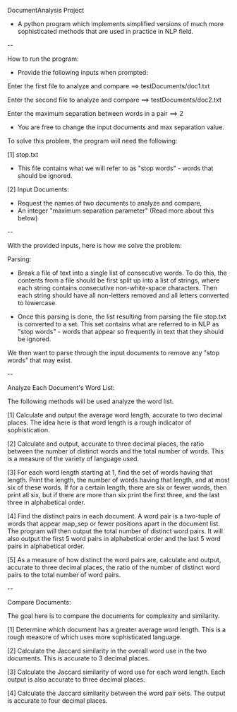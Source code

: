 DocumentAnalysis Project
- A python program which implements simplified versions of much more
sophisticated methods that are used in practice in NLP field.

--

How to run the program:
- Provide the following inputs when prompted:

Enter the first file to analyze and compare  ==> testDocuments/doc1.txt

Enter the second file to analyze and compare ==> testDocuments/doc2.txt

Enter the maximum separation between words in a pair ==> 2

- You are free to change the input documents and max separation value.

To solve this problem, the program will need the following:

[1] stop.txt
- This file contains what we will refer to as "stop words" - words that should
be ignored.

[2] Input Documents:
- Request the names of two documents to analyze and compare,
- An integer "maximum separation parameter" (Read more about this below)

--

With the provided inputs, here is how we solve the problem:

Parsing:
- Break a file of text into a single list of consecutive words.
To do this, the contents from a file should be first split up into
a list of strings, where each string contains consecutive non-white-space
characters. Then each string should have all non-letters removed
and all letters converted to lowercase.

- Once this parsing is done, the list resulting from parsing the file stop.txt
is converted to a set. This set contains what are referred to in NLP as
"stop words" - words that appear so frequently in text that they should be ignored.

We then want to parse through the input documents to remove any "stop words"
that may exist.

--

Analyze Each Document's Word List:

The following methods will be used analyze the word list.

[1] Calculate and output the average word length, accurate to
two decimal places. The idea here is that word length is a
rough indicator of sophistication.

[2] Calculate and output, accurate to three decimal places,
the ratio between the number of distinct words and the total number of words.
This is a measure of the variety of language used.

[3] For each word length starting at 1, find the set of words having
that length. Print the length, the number of words having that length,
and at most six of these words. If for a certain length, there are
six or fewer words, then print all six, but if there are more than six
print the first three, and the last three in alphabetical order.

[4] Find the distinct pairs in each document.
A word pair is a two-tuple of words that appear map_sep or fewer positions
apart in the document list. The program will then output the total number
of distinct word pairs. It will also output the first 5 word pairs in
alphabetical order and the last 5 word pairs in alphabetical order.

[5] As a measure of how distinct the word pairs are, calculate and output,
accurate to three decimal places, the ratio of the number of distinct word pairs
to the total number of word pairs.

--

Compare Documents:

The goal here is to compare the documents for complexity and similarity.

[1] Determine which document has a greater average word length.
This is a rough measure of which uses more sophisticated language.

[2] Calculate the Jaccard similarity in the overall word use in the two documents.
This is accurate to 3 decimal places.

[3] Calculate the Jaccard similarity of word use for each word length.
Each output is also accurate to three decimal places.

[4] Calculate the Jaccard similarity between the word pair sets.
The output is accurate to four decimal places.
